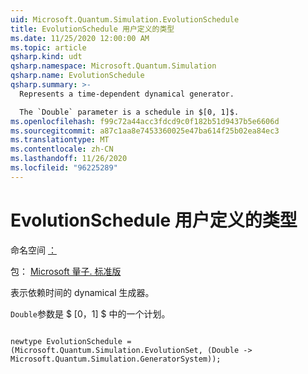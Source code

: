 ```yaml
---
uid: Microsoft.Quantum.Simulation.EvolutionSchedule
title: EvolutionSchedule 用户定义的类型
ms.date: 11/25/2020 12:00:00 AM
ms.topic: article
qsharp.kind: udt
qsharp.namespace: Microsoft.Quantum.Simulation
qsharp.name: EvolutionSchedule
qsharp.summary: >-
  Represents a time-dependent dynamical generator.

  The `Double` parameter is a schedule in $[0, 1]$.
ms.openlocfilehash: f99c72a44acc3fdcd9c0f182b51d9437b5e6606d
ms.sourcegitcommit: a87c1aa8e7453360025e47ba614f25b02ea84ec3
ms.translationtype: MT
ms.contentlocale: zh-CN
ms.lasthandoff: 11/26/2020
ms.locfileid: "96225289"
---
```

# <a name="evolutionschedule-user-defined-type"></a>EvolutionSchedule 用户定义的类型

命名空间 [：](xref:Microsoft.Quantum.Simulation)

包： [Microsoft 量子. 标准版](https://nuget.org/packages/Microsoft.Quantum.Standard)


表示依赖时间的 dynamical 生成器。

`Double`参数是 $ [0，1] $ 中的一个计划。

```qsharp

newtype EvolutionSchedule = (Microsoft.Quantum.Simulation.EvolutionSet, (Double -> Microsoft.Quantum.Simulation.GeneratorSystem));
```

